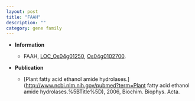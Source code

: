 ```yaml
---
layout: post
title: "FAAH"
description: ""
category: gene family
---
```


* **Information**  
    + FAAH, [LOC_Os04g01250](http://rice.plantbiology.msu.edu/cgi-bin/ORF_infopage.cgi?orf=LOC_Os04g01250), [Os04g0102700](http://rapdb.dna.affrc.go.jp/viewer/gbrowse_details/irgsp1?name=Os04g0102700).

* **Publication**  
    + [Plant fatty acid ethanol amide hydrolases.](http://www.ncbi.nlm.nih.gov/pubmed?term=Plant fatty acid ethanol amide hydrolases.%5BTitle%5D), 2006, Biochim. Biophys. Acta.


